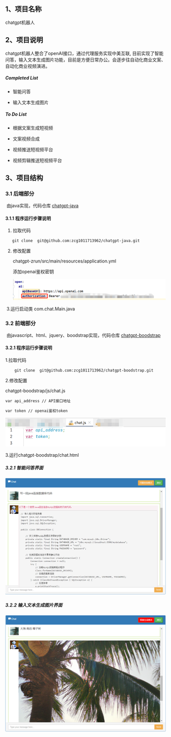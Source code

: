 ## 1、项目名称

chatgpt机器人

## 2、项目说明

chatgpt机器人整合了openAI接口，通过代理服务实现中美互联,  目前实现了智能问答，输入文本生成图片功能，目前是方便日常办公。会逐步往自动化商业文案、自动化商业视频演进。

##### Completed List

- 智能问答

- 输入文本生成图片

##### To Do List

- 根据文案生成短视频

- 文案视频合成

- 视频推送短视频平台

- 视频剪辑推送短视频平台

## 3、项目结构

### 3.1 后端部分

​	由java实现，代码仓库 [chatgpt-java]( https://github.com/zcg1011713962/chatgpt-java) 

#### 3.1.1 程序运行步骤说明

1. 拉取代码
```
   git clone  git@github.com:zcg1011713962/chatgpt-java.git
```
2. 修改配置

   chatgpt-zrun/src/main/resources/application.yml

   添加openai鉴权密钥 

   ![1682862381218](assets/1682862381218.png)

​    3.运行启动类  com.chat.Main.java

### 3.2 前端部分 

​	由javascript、html、jquery、boodstrap实现，代码仓库 [chatgpt-boodstrap]( https://github.com/zcg1011713962/chatgpt-boodstrap)

#### 3.2.1 程序运行步骤说明

1.拉取代码
```
    git clone  git@github.com:zcg1011713962/chatgpt-boodstrap.git
```
2.修改配置

chatgpt-boodstrap/js/chat.js

```
var api_address // API接口地址 
```

```
var token // openai鉴权token
```

![1682862714858](assets/1682862714858.png)

3.运行chatgpt-boodstrap/chat.html

##### 3.2.1 智能问答界面

![1682861471920](assets/1682861471920.png)

##### 3.2.2 输入文本生成图片界面

![1682861704762](assets/1682861704762.png)
